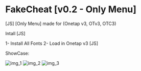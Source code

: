 # FakeCheat [v0.2 - Only Menu]
[JS] [Only Menu] made for (Onetap v3, OTv3, OTC3) 

Intall [JS]

1- Install All Fonts 
2- Load in Onetap v3 [JS]

ShowCase:

![img_1](https://user-images.githubusercontent.com/79405279/135698707-0813169d-ffb8-4a44-9aaf-b90236c638c0.png)
![img_2](https://user-images.githubusercontent.com/79405279/135698734-4eca3a22-5622-4dc7-a765-6668c1344bee.png)
![img_3](https://user-images.githubusercontent.com/79405279/135698712-7e806b02-32c7-4d95-a17b-7f44f03c89e8.png)

